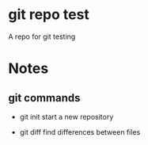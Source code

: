 
# git repo test
A repo for git testing

# Notes
## git commands
- git init
start a new repository

- git diff
find differences between files
